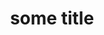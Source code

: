 ---
title: some title
category: Standard-Operating-Procedures
layout: default
docs_css: markdown
redirect_from: /Standard-Operating-Procedures
empty: true
hide: true
---